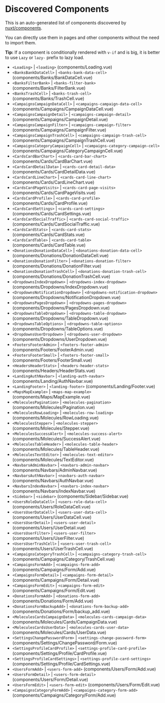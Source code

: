 # Discovered Components

This is an auto-generated list of components discovered by [nuxt/components](https://github.com/nuxt/components).

You can directly use them in pages and other components without the need to import them.

**Tip:** If a component is conditionally rendered with `v-if` and is big, it is better to use `Lazy` or `lazy-` prefix to lazy load.

- `<Loading>` | `<loading>` (components/Loading.vue)
- `<BanksBankDataCell>` | `<banks-bank-data-cell>` (components/Banks/BankDataCell.vue)
- `<BanksFilterBank>` | `<banks-filter-bank>` (components/Banks/FilterBank.vue)
- `<BanksTrashCell>` | `<banks-trash-cell>` (components/Banks/TrashCell.vue)
- `<CampaignsCampaignDataCell>` | `<campaigns-campaign-data-cell>` (components/Campaigns/CampaignDataCell.vue)
- `<CampaignsCampaignDetail>` | `<campaigns-campaign-detail>` (components/Campaigns/CampaignDetail.vue)
- `<CampaignsCampaignFilter>` | `<campaigns-campaign-filter>` (components/Campaigns/CampaignFilter.vue)
- `<CampaignsCampaignTrashCell>` | `<campaigns-campaign-trash-cell>` (components/Campaigns/CampaignTrashCell.vue)
- `<CampaignsCategoryCampaignCell>` | `<campaigns-category-campaign-cell>` (components/Campaigns/CategoryCampaignCell.vue)
- `<CardsCardBarChart>` | `<cards-card-bar-chart>` (components/Cards/CardBarChart.vue)
- `<CardsCardDetailData>` | `<cards-card-detail-data>` (components/Cards/CardDetailData.vue)
- `<CardsCardLineChart>` | `<cards-card-line-chart>` (components/Cards/CardLineChart.vue)
- `<CardsCardPageVisits>` | `<cards-card-page-visits>` (components/Cards/CardPageVisits.vue)
- `<CardsCardProfile>` | `<cards-card-profile>` (components/Cards/CardProfile.vue)
- `<CardsCardSettings>` | `<cards-card-settings>` (components/Cards/CardSettings.vue)
- `<CardsCardSocialTraffic>` | `<cards-card-social-traffic>` (components/Cards/CardSocialTraffic.vue)
- `<CardsCardStats>` | `<cards-card-stats>` (components/Cards/CardStats.vue)
- `<CardsCardTable>` | `<cards-card-table>` (components/Cards/CardTable.vue)
- `<DonationsDonationDataCell>` | `<donations-donation-data-cell>` (components/Donations/DonationDataCell.vue)
- `<DonationsDonationFilter>` | `<donations-donation-filter>` (components/Donations/DonationFilter.vue)
- `<DonationsDonationTrashCell>` | `<donations-donation-trash-cell>` (components/Donations/DonationTrashCell.vue)
- `<DropdownsIndexDropdown>` | `<dropdowns-index-dropdown>` (components/Dropdowns/IndexDropdown.vue)
- `<DropdownsNotificationDropdown>` | `<dropdowns-notification-dropdown>` (components/Dropdowns/NotificationDropdown.vue)
- `<DropdownsPagesDropdown>` | `<dropdowns-pages-dropdown>` (components/Dropdowns/PagesDropdown.vue)
- `<DropdownsTableDropdown>` | `<dropdowns-table-dropdown>` (components/Dropdowns/TableDropdown.vue)
- `<DropdownsTableOptions>` | `<dropdowns-table-options>` (components/Dropdowns/TableOptions.vue)
- `<DropdownsUserDropdown>` | `<dropdowns-user-dropdown>` (components/Dropdowns/UserDropdown.vue)
- `<FootersFooterAdmin>` | `<footers-footer-admin>` (components/Footers/FooterAdmin.vue)
- `<FootersFooterSmall>` | `<footers-footer-small>` (components/Footers/FooterSmall.vue)
- `<HeadersHeaderStats>` | `<headers-header-stats>` (components/Headers/HeaderStats.vue)
- `<LandingAuthNavbar>` | `<landing-auth-navbar>` (components/Landing/AuthNavbar.vue)
- `<LandingFooter>` | `<landing-footer>` (components/Landing/Footer.vue)
- `<MapsMapExample>` | `<maps-map-example>` (components/Maps/MapExample.vue)
- `<MoleculesPagination>` | `<molecules-pagination>` (components/Molecules/Pagination.vue)
- `<MoleculesRowLoading>` | `<molecules-row-loading>` (components/Molecules/RowLoading.vue)
- `<MoleculesStepper>` | `<molecules-stepper>` (components/Molecules/Stepper.vue)
- `<MoleculesSuccessAlert>` | `<molecules-success-alert>` (components/Molecules/SuccessAlert.vue)
- `<MoleculesTableHeader>` | `<molecules-table-header>` (components/Molecules/TableHeader.vue)
- `<MoleculesTextEditor>` | `<molecules-text-editor>` (components/Molecules/TextEditor.vue)
- `<NavbarsAdminNavbar>` | `<navbars-admin-navbar>` (components/Navbars/AdminNavbar.vue)
- `<NavbarsAuthNavbar>` | `<navbars-auth-navbar>` (components/Navbars/AuthNavbar.vue)
- `<NavbarsIndexNavbar>` | `<navbars-index-navbar>` (components/Navbars/IndexNavbar.vue)
- `<Sidebar>` | `<sidebar>` (components/Sidebar/Sidebar.vue)
- `<UsersRoleDataCell>` | `<users-role-data-cell>` (components/Users/RoleDataCell.vue)
- `<UsersUserDataCell>` | `<users-user-data-cell>` (components/Users/UserDataCell.vue)
- `<UsersUserDetail>` | `<users-user-detail>` (components/Users/UserDetail.vue)
- `<UsersUserFilter>` | `<users-user-filter>` (components/Users/UserFilter.vue)
- `<UsersUserTrashCell>` | `<users-user-trash-cell>` (components/Users/UserTrashCell.vue)
- `<CampaignsCategoryTrashCell>` | `<campaigns-category-trash-cell>` (components/Campaigns/Category/TrashCell.vue)
- `<CampaignsFormAdd>` | `<campaigns-form-add>` (components/Campaigns/Form/Add.vue)
- `<CampaignsFormDetail>` | `<campaigns-form-detail>` (components/Campaigns/Form/Detail.vue)
- `<CampaignsFormEdit>` | `<campaigns-form-edit>` (components/Campaigns/Form/Edit.vue)
- `<DonationsFormAdd>` | `<donations-form-add>` (components/Donations/Form/Add.vue)
- `<DonationsFormBackupAdd>` | `<donations-form-backup-add>` (components/Donations/Form/backup_add.vue)
- `<MoleculesCardsCampaignData>` | `<molecules-cards-campaign-data>` (components/Molecules/Cards/CampaignData.vue)
- `<MoleculesCardsUserData>` | `<molecules-cards-user-data>` (components/Molecules/Cards/UserData.vue)
- `<SettingsChangePasswordForm>` | `<settings-change-password-form>` (components/Settings/ChangePassword/Form.vue)
- `<SettingsProfileCardProfile>` | `<settings-profile-card-profile>` (components/Settings/Profile/CardProfile.vue)
- `<SettingsProfileCardSettings>` | `<settings-profile-card-settings>` (components/Settings/Profile/CardSettings.vue)
- `<UsersFormAdd>` | `<users-form-add>` (components/Users/Form/Add.vue)
- `<UsersFormDetail>` | `<users-form-detail>` (components/Users/Form/Detail.vue)
- `<UsersFormEdit>` | `<users-form-edit>` (components/Users/Form/Edit.vue)
- `<CampaignsCategoryFormAdd>` | `<campaigns-category-form-add>` (components/Campaigns/Category/Form/Add.vue)
